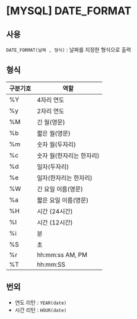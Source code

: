 # [MYSQL] DATE_FORMAT

## 사용
`DATE_FORMAT(날짜 , 형식)` : 날짜를 지정한 형식으로 출력

## 형식

|구분기호|역할|
|---|---|
|%Y|4자리 연도|
|%y|2자리 연도|
|%M|긴 월(영문)|
|%b|짧은 월(영문)|
|%m|숫자 월(두자리)|
|%c|숫자 월(한자리는 한자리)|
|%d|일자(두자리)|
|%e|일자(한자리는 한자리)|
|%W|긴 요일 이름(영문)|
|%a|짧은 요일 이름(영문)|
|%H|시간 (24시간)|
|%I|시간 (12시간)|
|%i|분|
|%S|초|
|%r|hh:mm:ss AM, PM|
|%T|hh:mm:SS|

## 번외
* 연도 리턴 : `YEAR(date)`
* 시간 리턴 : `HOUR(date)` 